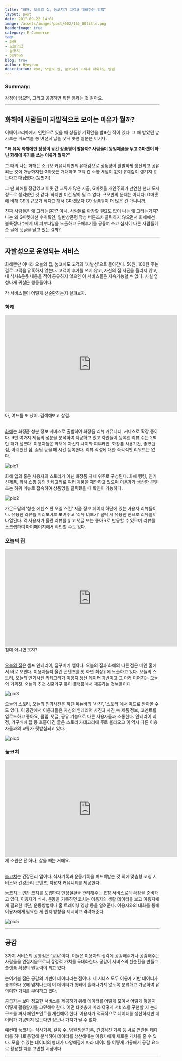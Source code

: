 ```yaml
---
title: "화해, 오늘의 집, 눔코치가 고객과 대화하는 방법"
layout: post
date: 2017-09-22 14:08
image: /assets/images/post/002/169_00title.png
headerImage: true
category: E-Commerce
tag:
- 화해
- 오늘의집
- 눔코치
- 이커머스
blog: true
author: Hyeyeon
description: 화해, 오늘의 집, 눔코치가 고객과 대화하는 방법
---
```


### Summary:

감정이 담으면, 그리고 공감하면 뭐든 통하는 것 같아요.

---

## 화해에 사람들이 자발적으로 모이는 이유가 뭘까?

이베이코리아에서 인턴으로 있을 때 상품평 기획안을 발표한 적이 있다. 그 때 받았던 날카로운 피드백들 중 여전히 답을 찾지 못한 질문은 이거다.

**"왜 유독 화해에만 정성이 담긴 상품평이 많을까? 사람들이 동일제품을 두고 G마켓이 아닌 화해에 후기를 쓰는 이유가 뭘까?"**

그 때의 나는 화해는 소규모 커뮤니티만의 유대감으로 상품평이 활발하게 생산되고 공유되는 것이 가능하지만 G마켓은 거대하고 고객 간 소통 채널이 없어 유대감이 생기지 않는다고 대답했다.(뚱딴지)

그 땐 화해를 정감있고 이웃 간 교류가 많은 시골, G마켓을 개인주의가 만연한 현대 도시 정도로 생각했던 것 같다. 하지만 이건 답이 될 수 없다. 규모만의 문제는 아니다. G마켓에 비해 G9의 규모가 작다고 해서 G마켓보다 G9 상품평이 더 많은 건 아니니까.

진짜 사람들은 왜 그러는걸까? 아니, 사람들로 확장할 필요도 없이 나는 왜 그러는거지? 나는 왜 G마켓에선 수취확인, 일반상품평 작성 버튼조차 클릭하지 않으면서 화해에선 불특정다수에게 내 피부타입을 노출하고 구매후기를 공들여 쓰고 심지어 다른 사람들이 쓴 글에 댓글을 달고 있는 걸까?

---

## 자발성으로 운영되는 서비스

화해뿐만 아니라 오늘의 집, 눔코치도 고객의 '자발성'으로 돌아간다. 50원, 100원 주는 걸로 고객을 유혹하지 않는다. 고객이 후기를 쓰지 않고, 자신의 집 사진을 올리지 않고, 내 식사&운동 내용을 적어 공유하지 않으면 이 서비스들은 지속가능할 수 없다. 사실 엄청나게 귀찮은 행동들이다.

각 서비스들이 어떻게 선순환하는지 살펴보자.


### 화해

<iframe width="560" height="315" src="https://www.youtube.com/embed/1Si477zQ9gM?rel=0" frameborder="0" allowfullscreen></iframe>
<figcaption class="caption">아, 여드름 또 났어. 검색해보고 살걸.</figcaption>
<br>

[화해](https://play.google.com/store/apps/details?id=kr.co.company.hwahae)는 화장품 성분 정보 서비스로 출발하여 화장품 리뷰 커뮤니티, 커머스로 확장 중이다. 9만 여가지 제품의 성분을 분석하여 제공하고 있고 회원들이 등록한 리뷰 수는 2백 만 개가 넘었다. 이용자들은 화해에 자신의 나이와 피부타입, 화장품 사용기간, 좋았던 점, 아쉬웠던 점, 꿀팁 등을 매 시간 등록한다. 리뷰 작성에 대한 즉각적인 리워드는 없다.

![pic1](/assets/images/post/002/174_01.png)

화해 앱의 홈은 사용자의 스토리가 아닌 화장품 자체 위주로 구성된다. 화해 랭킹, 인기 신제품, 화해 쇼핑 등의 카테고리로 여러 제품을 제안하고 있으며 이용자가 생산한 콘텐츠는 하위 메뉴로 접속하여 상품명을 클릭했을 때 확인이 가능하다.

![pic2](/assets/images/post/002/174_02.png)

가온도담의 '청순 에센스 인 오일 스킨' 제품 정보 페이지 하단에 있는 사용자 리뷰들이다. 유용한 리뷰를 미리보기로 보여주고 '리뷰 더보기' 클릭 시 유용한 순으로 리뷰들이 나열된다. 각 사용자가 올린 리뷰를 읽고 댓글 또는 좋아요로 반응할 수 있으며 리뷰를 스크랩하여 마이페이지에서 확인할 수도 있다.

### 오늘의 집

<iframe width="560" height="315" src="https://www.youtube.com/embed/PlShj2j0PFM?rel=0" frameborder="0" allowfullscreen></iframe>
<figcaption class="caption">침대 아니면 못자?</figcaption>
<br>

[오늘의 집](https://play.google.com/store/apps/details?id=net.bucketplace)은 셀프 인테리어, 집꾸미기 앱이다. 오늘의 집과 화해의 다른 점은 메인 홈에서 바로 보인다. 이용자들이 올린 콘텐츠를 첫 화면 최상위에 노출하고 있다. 오늘의 스토리, 오늘의 인기사진 카테고리가 이용자 생산 데이터 기반이고 그 아래 이어지는 오늘의 기획전, 오늘의 추천 신혼가구 등이 플랫폼에서 제공하는 정보들이다.

![pic3](/assets/images/post/002/174_03.png)

오늘의 스토리, 오늘의 인기사진은 하단 메뉴바의 '사진', '스토리'에서 피드로 받아볼 수도 있다. 이 공간에서 이용자들은 자신의 인테리어 사진과 사진 속 제품 정보, 코멘트를 업로드하고 좋아요, 클립, 댓글, 공유 기능으로 다른 사용자들과 소통한다. 인테리어 과정, 가구배치 팁 등 호흡이 긴 글은 스토리 카테고리에 주로 올라오고 이 역시 다른 이용자들과의 교류가 뒷받침되고 있다.

![pic4](/assets/images/post/002/174_04.png)

### 눔코치

<iframe width="560" height="315" src="https://www.youtube.com/embed/-EwG7dYETCo?rel=0" frameborder="0" allowfullscreen></iframe>
<figcaption class="caption">제 소원은 단 하나, 살을 빼는 거에요.</figcaption>
<br>

[눔코치](https://play.google.com/store/apps/details?id=com.wsl.noom&hl=ko)는 건강관리 앱이다. 식사기록과 운동기록을 피드백받는 것 외에 맞춤형 코칭 서비스와 건강관리 콘텐츠, 이용자 커뮤니티를 제공한다.

눔코치는 인간 코치를 도입하여 만성질환을 관리해주는 코칭 서비스로의 확장을 준비하고 있다. 이용자가 식사, 운동을 기록하면 코치는 이용자의 생활 데이터를 보고 이용자에게 필요한 식단, 운동방법이나 홈 트레이닝 영상 등을 알려준다. 이용자와의 대화를 통해 이용자에게 필요한 게 뭔지 방향을 제시하고 격려해준다.

![pic5](/assets/images/post/002/174_05.jpg)

---

## 공감

3가지 서비스의 공통점은 '공감'이다. 이들은 이용자의 생각에 공감해주거나 공감해주는 사람들을 연결지음으로써 감정적 가치를 극대화한다. 공감이 서비스의 선순환을 만들고 플랫폼 확장의 원동력이 되고 있다.

눈여겨볼 점은 공감의 기반이 데이터라는 점이다. 세 서비스 모두 이용자 기반 데이터가 풍부하다 못해 넘쳐나는데 이 데이터가 헛되이 흘러나가지 않도록 분류하고 가공하여 유의미한 가치를 부여하고 있다.

공급자는 보다 정교한 서비스를 제공하기 위해 데이터를 어떻게 모아서 어떻게 쌓을지, 어떻게 활용할지를 고민해야 한다. 어떤 타겟층에 따라 어떻게 서비스를 구현할 지 논리 구조를 짜서 페인포인트를 개선해야 한다. 이용자가 적극적으로 데이터를 생산하지만 데이터가 가공되지 않는다면 정보나 가치가 될 수 없다.

예컨대 눔코치는 식사기록, 걸음 수, 병원 방문기록, 건강검진 기록 등 서로 연관된 데이터를 하나로 통합해 분석하여 데이터를 생산해내는 이용자에게 새로운 가치를 줄 수 있다. 모을 수 있는 데이터의 형태가 다양해짐에 따라 데이터를 어떻게 가공해서 공감 요소로 활용할 지를 고민할 시점이다.

---
